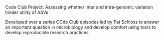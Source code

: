 Code Club Project: Assessing whether inter and intra-genomic variation hinder utility of ASVs

Developed over a series COde Club episodes led by Pat Schloss to answer an important question in microbiology and develop comfort 
using tools to develop reproducible research practices. 
